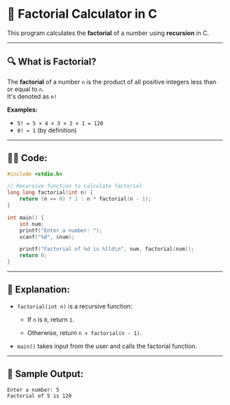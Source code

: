 # 🧮 Factorial Calculator in C

This program calculates the **factorial** of a number using **recursion** in C.

---

## 🔍 What is Factorial?

The **factorial** of a number `n` is the product of all positive integers less than or equal to `n`.  
It's denoted as `n!`

**Examples:**

- `5! = 5 × 4 × 3 × 2 × 1 = 120`
- `0! = 1` (by definition)

---

## 🧑‍💻 Code:

```c
#include <stdio.h>

// Recursive function to calculate factorial
long long factorial(int n) {
    return (n == 0) ? 1 : n * factorial(n - 1);
}

int main() {
    int num;
    printf("Enter a number: ");
    scanf("%d", &num);

    printf("Factorial of %d is %lld\n", num, factorial(num));
    return 0;
}
```

---
## 📌 Explanation:
- `factorial(int n)` is a recursive function:

    - If `n` is `0`, return `1`.

    - Otherwise, return `n × factorial(n - 1)`.

- `main()` takes input from the user and calls the factorial function.

---
## 🚀 Sample Output:

```
Enter a number: 5
Factorial of 5 is 120
```
